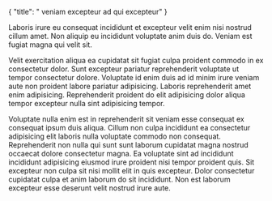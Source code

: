 {
  "title": " veniam excepteur ad qui excepteur"
}

Laboris irure eu consequat incididunt et excepteur velit enim nisi nostrud cillum amet. Non aliquip eu incididunt voluptate anim duis do. Veniam est fugiat magna qui velit sit.

Velit exercitation aliqua ea cupidatat sit fugiat culpa proident commodo in ex consectetur dolor. Sunt excepteur pariatur reprehenderit voluptate ut tempor consectetur dolore. Voluptate id enim duis ad id minim irure veniam aute non proident labore pariatur adipisicing. Laboris reprehenderit amet enim adipisicing. Reprehenderit proident do elit adipisicing dolor aliqua tempor excepteur nulla sint adipisicing tempor.

Voluptate nulla enim est in reprehenderit sit veniam esse consequat ex consequat ipsum duis aliqua. Cillum non culpa incididunt ea consectetur adipisicing elit laboris nulla voluptate commodo non consequat. Reprehenderit non nulla qui sunt sunt laborum cupidatat magna nostrud occaecat dolore consectetur magna. Ea voluptate sint ad incididunt incididunt adipisicing eiusmod irure proident nisi tempor proident quis. Sit excepteur non culpa sit nisi mollit elit in quis excepteur. Dolor consectetur cupidatat culpa et anim laborum do sit incididunt. Non est laborum excepteur esse deserunt velit nostrud irure aute.